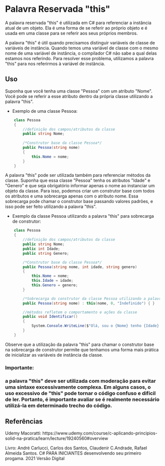 Palavra Reservada "this"
==========
A palavra reservada "this" é utilizada em C# para referenciar a instância atual de um objeto. Ela é uma forma de se referir ao próprio objeto e é usada em uma classe para se referir aos seus próprios membros.

A palavra "this" é útil quando precisamos distinguir variáveis de classe de variáveis de instância. Quando temos uma variável de classe com o mesmo nome de uma variável de instância, o compilador C# não sabe a qual delas estamos nos referindo. Para resolver esse problema, utilizamos a palavra "this" para nos referirmos à variável de instância.

Uso
-----
Suponha que você tenha uma classe "Pessoa" com um atributo "Nome". Você pode se referir a esse atributo dentro da própria classe utilizando a palavra "this".

- Exemplo de uma classe Pessoa:

```csharp
    class Pessoa
    {
        //definição dos campos/atributos da classe
        public string Nome;
  
        /*Construtor base da classe Pessoa*/
        public Pessoa(string nome)
        {
            this.Nome = nome;
        }
    }
```

A palavra "this" pode ser utilizada também para referenciar métodos da classe. Suponha que essa classe "Pessoa" tenha os atributos "Idade" e "Genero" e que seja obrigatório informar apenas o nome ao instanciar um objeto da classe. Para isso, podemos criar um construtor base com todos os atributos e uma sobrecarga apenas com o atributo nome. Essa sobrecarga pode chamar o construtor base passando valores padrões, e isso pode ser feito utilizando a palavra "this".

- Exemplo da classe Pessoa utilizando a palavra "this" para sobrecarga de construtor:

```csharp
    class Pessoa
    {
        //definição dos campos/atributos da classe
        public string Nome;
        public int Idade;
        public string Genero;

        /*Construtor base da classe Pessoa*/
        public Pessoa(string nome, int idade, string genero) 
        {
            this.Nome = nome;
            this.Idade = idade;
            this.Genero = genero;
        }

        /*Sobrecarga do construtor da classe Pessoa utilizando a palavra this para atribuir valor através do construtor base*/
        public Pessoa(string nome) : this(nome, 0, "Indefinido") { }

        //métodos refletem o comportamento e ações da classe
        public void Identificar()
        {
            System.Console.WriteLine($"Olá, sou o {Nome} tenho {Idade} e sou do sexo {Genero}");
        } 
    }
``` 

Observe que a utilização da palavra "this" para chamar o construtor base na sobrecarga de construtor permite que tenhamos uma forma mais prática de inicializar as variáveis de instância da classe.

<h3>Importante:<h3> a palavra "this" deve ser utilizada com moderação para evitar uma sintaxe excessivamente complexa. Em alguns casos, o uso excessivo de "this" pode tornar o código confuso e difícil de ler. Portanto, é importante avaliar se é realmente necessário utilizá-la em determinado trecho do código.


Referências
-----
<p>Udemy Macoratti:  https://www.udemy.com/course/c-aplicando-principios-solid-na-pratica/learn/lecture/19240560#overview</p>
<p>Livro: André Carlucci, Carlos dos Santos, Claudenir C.Andrade, Rafael Almeida Santos. C# PARA INICIANTES desenvolvendo seu primeiro progama. 2021 Versão Digital</p>
